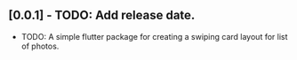 ## [0.0.1] - TODO: Add release date.

* TODO: A simple flutter package for creating a swiping card layout for list of photos.
